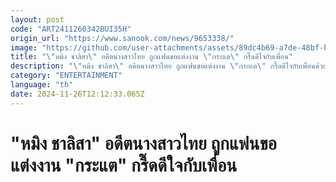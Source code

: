 ```yaml
---
layout: post
code: "ART2411260342BUI35H"
origin_url: "https://www.sanook.com/news/9653338/"
image: "https://github.com/user-attachments/assets/89dc4b69-a7de-48bf-b0a8-015a407b4b0b"
title: "\"หมิง ชาลิสา\" อดีตนางสาวไทย ถูกแฟนขอแต่งงาน \"กระแต\" กรี๊ดดีใจกับเพื่อน"
description: "\"หมิง ชาลิสา\" อดีตนางสาวไทย ถูกแฟนขอแต่งงาน \"กระแต\" กรี๊ดดีใจกับเพื่อนด้วย "
category: "ENTERTAINMENT"
language: "th"
date: 2024-11-26T12:12:33.065Z
---
```


# "หมิง ชาลิสา" อดีตนางสาวไทย ถูกแฟนขอแต่งงาน "กระแต" กรี๊ดดีใจกับเพื่อน